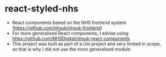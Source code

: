 # react-styled-nhs

- React components based on the NHS frontend system (https://github.com/nhsuk/nhsuk-frontend)
- For more generalised React components, I advise using https://github.com/NHSDigital/nhsuk-react-components
- This project was built as part of a Uni project and very limited in scope, so that is why I did not use the more generalised module
